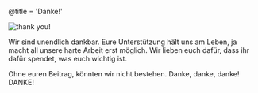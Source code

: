 @title = 'Danke!'

![thank you!](/about-us/donate/img/thanks-red-small.jpg)

Wir sind unendlich dankbar. Eure Unterstützung hält uns am Leben, ja macht all unsere harte Arbeit erst möglich. Wir lieben euch dafür, dass ihr dafür spendet, was euch wichtig ist.

Ohne euren Beitrag, könnten wir nicht bestehen. Danke, danke, danke! DANKE!
